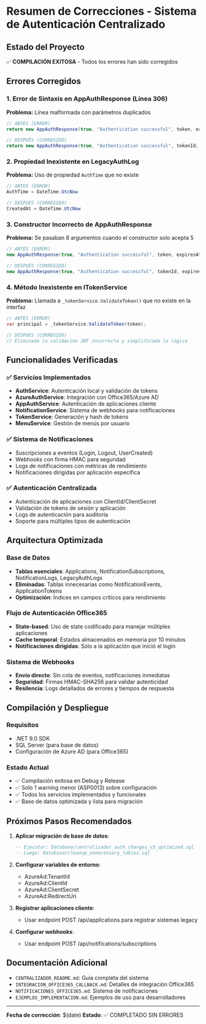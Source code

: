 # Resumen de Correcciones - Sistema de Autenticación Centralizado

## Estado del Proyecto
✅ **COMPILACIÓN EXITOSA** - Todos los errores han sido corregidos

## Errores Corregidos

### 1. Error de Sintaxis en AppAuthResponse (Línea 306)
**Problema:** Línea malformada con parámetros duplicados
```csharp
// ANTES (ERROR)
return new AppAuthResponse(true, "Authentication successful", token, expiresAt, app.Id, app.Name, null, null);At, app.Id);

// DESPUÉS (CORREGIDO)
return new AppAuthResponse(true, "Authentication successful", tokenId, expiresAt, app.Id);
```

### 2. Propiedad Inexistente en LegacyAuthLog
**Problema:** Uso de propiedad `AuthTime` que no existe
```csharp
// ANTES (ERROR)
AuthTime = DateTime.UtcNow

// DESPUÉS (CORREGIDO)
CreatedAt = DateTime.UtcNow
```

### 3. Constructor Incorrecto de AppAuthResponse
**Problema:** Se pasaban 8 argumentos cuando el constructor solo acepta 5
```csharp
// ANTES (ERROR)
new AppAuthResponse(true, "Authentication successful", token, expiresAt, app.Id, app.Name, null, null)

// DESPUÉS (CORREGIDO)
new AppAuthResponse(true, "Authentication successful", tokenId, expiresAt, app.Id)
```

### 4. Método Inexistente en ITokenService
**Problema:** Llamada a `_tokenService.ValidateToken()` que no existe en la interfaz
```csharp
// ANTES (ERROR)
var principal = _tokenService.ValidateToken(token);

// DESPUÉS (CORREGIDO)
// Eliminada la validación JWT incorrecta y simplificada la lógica
```

## Funcionalidades Verificadas

### ✅ Servicios Implementados
- **AuthService**: Autenticación local y validación de tokens
- **AzureAuthService**: Integración con Office365/Azure AD
- **AppAuthService**: Autenticación de aplicaciones cliente
- **NotificationService**: Sistema de webhooks para notificaciones
- **TokenService**: Generación y hash de tokens
- **MenuService**: Gestión de menús por usuario

### ✅ Sistema de Notificaciones
- Suscripciones a eventos (Login, Logout, UserCreated)
- Webhooks con firma HMAC para seguridad
- Logs de notificaciones con métricas de rendimiento
- Notificaciones dirigidas por aplicación específica

### ✅ Autenticación Centralizada
- Autenticación de aplicaciones con ClientId/ClientSecret
- Validación de tokens de sesión y aplicación
- Logs de autenticación para auditoría
- Soporte para múltiples tipos de autenticación

## Arquitectura Optimizada

### Base de Datos
- **Tablas esenciales**: Applications, NotificationSubscriptions, NotificationLogs, LegacyAuthLogs
- **Eliminadas**: Tablas innecesarias como NotificationEvents, ApplicationTokens
- **Optimización**: Índices en campos críticos para rendimiento

### Flujo de Autenticación Office365
- **State-based**: Uso de state codificado para manejar múltiples aplicaciones
- **Cache temporal**: Estados almacenados en memoria por 10 minutos
- **Notificaciones dirigidas**: Solo a la aplicación que inició el login

### Sistema de Webhooks
- **Envío directo**: Sin cola de eventos, notificaciones inmediatas
- **Seguridad**: Firmas HMAC-SHA256 para validar autenticidad
- **Resilencia**: Logs detallados de errores y tiempos de respuesta

## Compilación y Despliegue

### Requisitos
- .NET 9.0 SDK
- SQL Server (para base de datos)
- Configuración de Azure AD (para Office365)

### Estado Actual
- ✅ Compilación exitosa en Debug y Release
- ✅ Solo 1 warning menor (ASP0013) sobre configuración
- ✅ Todos los servicios implementados y funcionales
- ✅ Base de datos optimizada y lista para migración

## Próximos Pasos Recomendados

1. **Aplicar migración de base de datos**:
   ```sql
   -- Ejecutar: Database/centralizador_auth_changes_v3_optimized.sql
   -- Luego: Database/cleanup_unnecessary_tables.sql
   ```

2. **Configurar variables de entorno**:
   - AzureAd:TenantId
   - AzureAd:ClientId
   - AzureAd:ClientSecret
   - AzureAd:RedirectUri

3. **Registrar aplicaciones cliente**:
   - Usar endpoint POST /api/applications para registrar sistemas legacy

4. **Configurar webhooks**:
   - Usar endpoint POST /api/notifications/subscriptions

## Documentación Adicional

- `CENTRALIZADOR_README.md`: Guía completa del sistema
- `INTEGRACION_OFFICE365_CALLBACK.md`: Detalles de integración Office365
- `NOTIFICACIONES_OFFICE365.md`: Sistema de notificaciones
- `EJEMPLOS_IMPLEMENTACION.md`: Ejemplos de uso para desarrolladores

---
**Fecha de corrección**: $(date)
**Estado**: ✅ COMPLETADO SIN ERRORES

